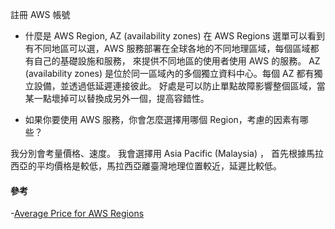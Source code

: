 註冊 AWS 帳號

- 什麼是 AWS Region, AZ (availability zones)
在 AWS Regions 選單可以看到有不同地區可以選，AWS 服務部署在全球各地的不同地理區域，每個區域都有自己的基礎設施和服務，
來提供不同地區的使用者使用 AWS 的服務。 AZ (availability zones) 是位於同一區域內的多個獨立資料中心。每個 AZ 都有獨立設備，並透過低延遲連接彼此。
好處是可以防止單點故障影響整個區域，當某一點壞掉可以替換成另外一個，提高容錯性。 

 
- 如果你要使用 AWS 服務，你會怎麼選擇用哪個 Region，考慮的因素有哪些？

我分別會考量價格、速度。
我會選擇用 Asia Pacific (Malaysia) ， 首先根據馬拉西亞的平均價格是較低，馬拉西亞離臺灣地理位置較近，延遲比較低。



#### 參考
-[Average Price for AWS Regions](https://cloudprice.net/aws/regions?sortField=__Geography&sortOrder=true)
